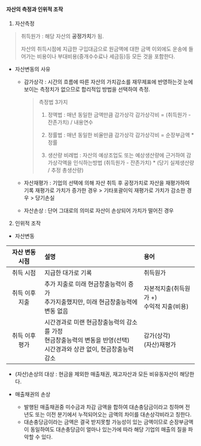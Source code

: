 #### 자산의 측정과 인위적 조작

1. 자산측정

> 취득원가 : 해당 자산의 **공정가치**가 됨.
> 
> 자산의 취득시점에 지급한 구입대금으로 원금액에 대한 금액 이외에도 운송에 들어가는 비용이나 부대비용(중개수수료나 세금등)등 모든 것을 포함한다.

- 자산변동의 사유
  
  - 감가상각 : 시간의 흐름에 따른 자산의 가치감소를 재무제표에 반영하는것
    눈에 보이는 측정치가 없으므로 합리적입 방법을 선택하여 측정.
    
    > 측정법 3가지
    > 
    > 1. 정액법 : 매년 동일한 금액만큼 감가상각
    >    감가상각비 = (취득원가 - 잔존가치) / 내용연수
    > 
    > 2. 정률법 : 매년 동일한 비율만큼 감가상각
    >    감가상각비 = 순장부금액 * 정률
    > 
    > 3. 생산량 비례법 : 자산의 예상조업도 또는 예상생산량에 근거하여 감가상각액을 인식하는방법
    >    (취득원가 - 잔존가치) * (당기 실제생산량 / 추정 총생산량)
  
  - 자산재평가 : 기업의 선택에 의해 자산 취득 후 공정가치로 자산을 재평가하여 기록
    재평가로 가치가 증가한 경우 > 기타포괄이익
    재평가로 가치가 감소한 경우 > 당기손실
  
  - 자산손상 : 단어 그대로의 의미로 자산이 손상되어 가치가 떨어진 경우
2. 인위적 조작
- 자산변동

| 자산 변동 시점 | 설명                                                                        | 용어                           |
|:--------:|:------------------------------------------------------------------------- |:---------------------------- |
| 취득 시점    | 지급한 대가로 기록                                                                | 취득원가                         |
| 취득 이후 지출 | 추가 지출로 미래 현금창출능력이 증가<br/>추가지출했지만, 미래 현금창출능력에 변동 없음                        | 자본적지출(취득원가 +)<br/>수익적 지출(비용) |
| 취득 이후 평가 | 시간경과로 미랜 현금창출능력의 감소를 가정<br/>현금창출능력의 변동을 반영(선택)<br/>시간경과와 상관 없이, 현금창출능력 감소 | 감가(상각)<br/>(자산)재평가           |

- (자산)손상의 대상 : 현금을 제외한 매출채권, 재고자산과 모든 비유동자산이 해당한다.

- 매출채권의 손상
  
  - 발행된 매출채권중 미수금과 차감 금액을 합하여 대손충담금이라고 칭하며 전년도 또는 이전 분기에서 누적되어오는 금액의 차이를 대손상각비라고 칭한다.
  - 대손충당금이라는 금액은 결국 받지못할 가능성이 있는 금액이므로 순장부금액이 동일하여도 대손충당금이 얼마나 있는가에 따라 해당 기업의 매출의 질을 파악할 수 있다.
